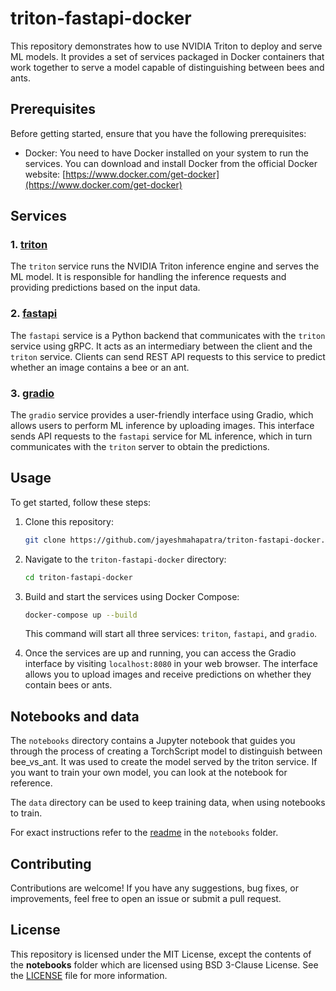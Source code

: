 # triton-fastapi-docker

This repository demonstrates how to use NVIDIA Triton to deploy and serve ML models. It provides a set of services packaged in Docker containers that work together to serve a model capable of distinguishing between bees and ants.

## Prerequisites

Before getting started, ensure that you have the following prerequisites:

- Docker: You need to have Docker installed on your system to run the services. You can download and install Docker from the official Docker website: [https://www.docker.com/get-docker](https://www.docker.com/get-docker)

## Services

### 1. [triton](./triton/)

The `triton` service runs the NVIDIA Triton inference engine and serves the ML model. It is responsible for handling the inference requests and providing predictions based on the input data.

### 2. [fastapi](./fastapi/)

The `fastapi` service is a Python backend that communicates with the `triton` service using gRPC. It acts as an intermediary between the client and the `triton` service. Clients can send REST API requests to this service to predict whether an image contains a bee or an ant.

### 3. [gradio](./gradio/)

The `gradio` service provides a user-friendly interface using Gradio, which allows users to perform ML inference by uploading images. This interface sends API requests to the `fastapi` service for ML inference, which in turn communicates with the `triton` server to obtain the predictions.

## Usage

To get started, follow these steps:

1. Clone this repository:
   ```bash
   git clone https://github.com/jayeshmahapatra/triton-fastapi-docker.git
   ```

2. Navigate to the `triton-fastapi-docker` directory:
   ```bash
   cd triton-fastapi-docker
   ```

3. Build and start the services using Docker Compose:
   ```bash
   docker-compose up --build
   ```

   This command will start all three services: `triton`, `fastapi`, and `gradio`.

4. Once the services are up and running, you can access the Gradio interface by visiting `localhost:8080` in your web browser. The interface allows you to upload images and receive predictions on whether they contain bees or ants.

## Notebooks and data

The `notebooks` directory contains a Jupyter notebook that guides you through the process of creating a TorchScript model to distinguish between bee_vs_ant. It was used to create the model served by the triton service. If you want to train your own model, you can look at the notebook for reference.

The `data` directory can be used to keep training data, when using notebooks to train.

For exact instructions refer to the [readme](./notebooks/README.md) in the `notebooks` folder.

## Contributing

Contributions are welcome! If you have any suggestions, bug fixes, or improvements, feel free to open an issue or submit a pull request.

## License

This repository is licensed under the MIT License, except the contents of the **notebooks** folder which are licensed using BSD 3-Clause License. See the [LICENSE](LICENSE) file for more information.
